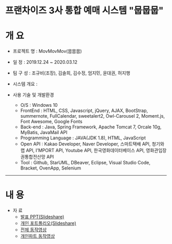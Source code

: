 #  프랜차이즈 3사 통합 예매 시스템 "뭅뭅뭅"

# 개   요
* 프로젝트 명 : MovMovMov(뭅뭅뭅)

* 일   정 : 2019.12.24 ~ 2020.03.12

* 팀 구 성 : 조규비(조장), 김솔희, 김수정, 엄지민, 윤대권, 허지행

* 시스템 개요 : 

* 사용 기술 및 개발환경
   - O/S : Windows 10 
   - FrontEnd : HTML, CSS, Javascript, jQuery, AJAX, BootStrap, summernote, FullCalendar, sweetalert2, Owl-Carousel 2, Moment.js, Font Awesome, Google Fonts
   - Back-end : Java, Spring Framework, Apache Tomcat 7, Orcale 10g, MyBatis, JavaMail API
   - Programming Language : JAVA(JDK 1.8), HTML, JavaScript 
   - Open API : Kakao Developer, Naver Developer, 스마트택배 API, 청기와랩 API, I'MPORT API, Youtube API, 한국영화데이터베이스 API, 영화관입장권통합전산망 API 
   - Tool : Github, StarUML, DBeaver, Eclipse, Visual Studio Code, Bracket, OvenApp, Selenium    
   
-----
# 내  용
* 자  료
	- [발표 PPT(Slideshare)](https://www.slideshare.net/secret/DUE58PqoBENXdU)
	- [개인 포트폴리오(Slideshare)](https://www.slideshare.net/haengjee/3-232248476) 
	- [전체 동작영상](https://www.youtube.com/watch?v=fTofMrUJzwc&t=2s)
	- [개인파트 동작영상](https://www.youtube.com/watch?v=1VEgMq3sTBU)
